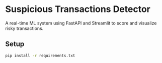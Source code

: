 # Suspicious Transactions Detector

A real-time ML system using FastAPI and Streamlit to score and visualize risky transactions.

## Setup

```bash
pip install -r requirements.txt
